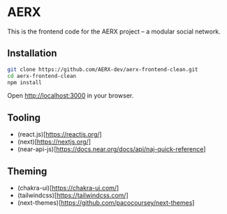 
# AERX

This is the frontend code for the AERX project – a modular social network.

## Installation 

```bash
git clone https://github.com/AERX-dev/aerx-frontend-clean.git
cd aerx-frontend-clean
npm install
```

Open [http://localhost:3000](http://localhost:3000) in your browser.

## Tooling

* (react.js)[https://reactjs.org/]
* (next)[https://nextjs.org/]
* (near-api-js)[https://docs.near.org/docs/api/naj-quick-reference]


## Theming 

* (chakra-ui)[https://chakra-ui.com/]
* (tailwindcss)[https://tailwindcss.com/]
* (next-themes)[https://github.com/pacocoursey/next-themes]


